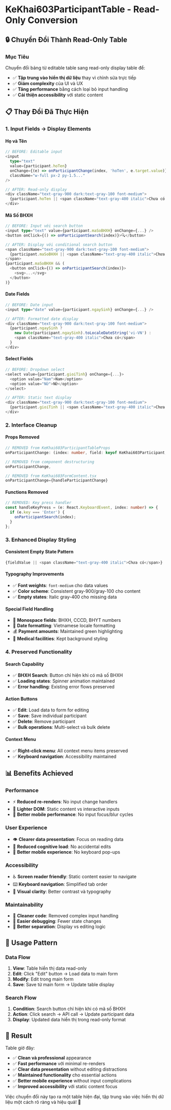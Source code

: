 # KeKhai603ParticipantTable - Read-Only Conversion

## 🔒 **Chuyển Đổi Thành Read-Only Table**

### **Mục Tiêu**
Chuyển đổi bảng từ editable table sang read-only display table để:
- ✅ **Tập trung vào hiển thị dữ liệu** thay vì chỉnh sửa trực tiếp
- ✅ **Giảm complexity** của UI và UX
- ✅ **Tăng performance** bằng cách loại bỏ input handling
- ✅ **Cải thiện accessibility** với static content

## 📋 **Thay Đổi Đã Thực Hiện**

### 1. **Input Fields → Display Elements**

#### **Họ và Tên**
```typescript
// BEFORE: Editable input
<input
  type="text"
  value={participant.hoTen}
  onChange={(e) => onParticipantChange(index, 'hoTen', e.target.value)}
  className="w-full px-2 py-1.5..."
/>

// AFTER: Read-only display
<div className="text-gray-900 dark:text-gray-100 font-medium">
  {participant.hoTen || <span className="text-gray-400 italic">Chưa có thông tin</span>}
</div>
```

#### **Mã Số BHXH**
```typescript
// BEFORE: Input với search button
<input type="text" value={participant.maSoBHXH} onChange={...} />
<button onClick={() => onParticipantSearch(index)}>🔍</button>

// AFTER: Display với conditional search button
<span className="text-gray-900 dark:text-gray-100 font-medium">
  {participant.maSoBHXH || <span className="text-gray-400 italic">Chưa có</span>}
</span>
{participant.maSoBHXH && (
  <button onClick={() => onParticipantSearch(index)}>
    <svg>...</svg>
  </button>
)}
```

#### **Date Fields**
```typescript
// BEFORE: Date input
<input type="date" value={participant.ngaySinh} onChange={...} />

// AFTER: Formatted date display
<div className="text-gray-900 dark:text-gray-100 font-medium">
  {participant.ngaySinh ? 
    new Date(participant.ngaySinh).toLocaleDateString('vi-VN') : 
    <span className="text-gray-400 italic">Chưa có</span>
  }
</div>
```

#### **Select Fields**
```typescript
// BEFORE: Dropdown select
<select value={participant.gioiTinh} onChange={...}>
  <option value="Nam">Nam</option>
  <option value="Nữ">Nữ</option>
</select>

// AFTER: Static text display
<div className="text-gray-900 dark:text-gray-100 font-medium">
  {participant.gioiTinh || <span className="text-gray-400 italic">Chưa có</span>}
</div>
```

### 2. **Interface Cleanup**

#### **Props Removed**
```typescript
// REMOVED from KeKhai603ParticipantTableProps
onParticipantChange: (index: number, field: keyof KeKhai603Participant, value: string) => void;

// REMOVED from component destructuring
onParticipantChange,

// REMOVED from KeKhai603FormContent.tsx
onParticipantChange={handleParticipantChange}
```

#### **Functions Removed**
```typescript
// REMOVED: Key press handler
const handleKeyPress = (e: React.KeyboardEvent, index: number) => {
  if (e.key === 'Enter') {
    onParticipantSearch(index);
  }
};
```

### 3. **Enhanced Display Styling**

#### **Consistent Empty State Pattern**
```typescript
{fieldValue || <span className="text-gray-400 italic">Chưa có</span>}
```

#### **Typography Improvements**
- ✅ **Font weights**: `font-medium` cho data values
- ✅ **Color scheme**: Consistent gray-900/gray-100 cho content
- ✅ **Empty states**: Italic gray-400 cho missing data

#### **Special Field Handling**
- 🔢 **Monospace fields**: BHXH, CCCD, BHYT numbers
- 📅 **Date formatting**: Vietnamese locale formatting
- 💰 **Payment amounts**: Maintained green highlighting
- 🏥 **Medical facilities**: Kept background styling

### 4. **Preserved Functionality**

#### **Search Capability**
- ✅ **BHXH Search**: Button chỉ hiện khi có mã số BHXH
- ✅ **Loading states**: Spinner animation maintained
- ✅ **Error handling**: Existing error flows preserved

#### **Action Buttons**
- ✅ **Edit**: Load data to form for editing
- ✅ **Save**: Save individual participant
- ✅ **Delete**: Remove participant
- ✅ **Bulk operations**: Multi-select và bulk delete

#### **Context Menu**
- ✅ **Right-click menu**: All context menu items preserved
- ✅ **Keyboard navigation**: Accessibility maintained

## 📊 **Benefits Achieved**

### **Performance**
- ⚡ **Reduced re-renders**: No input change handlers
- 🎯 **Lighter DOM**: Static content vs interactive inputs
- 📱 **Better mobile performance**: No input focus/blur cycles

### **User Experience**
- 👁️ **Clearer data presentation**: Focus on reading data
- 🎯 **Reduced cognitive load**: No accidental edits
- 📱 **Better mobile experience**: No keyboard pop-ups

### **Accessibility**
- ♿ **Screen reader friendly**: Static content easier to navigate
- ⌨️ **Keyboard navigation**: Simplified tab order
- 🎨 **Visual clarity**: Better contrast và typography

### **Maintainability**
- 🧹 **Cleaner code**: Removed complex input handling
- 🔧 **Easier debugging**: Fewer state changes
- 📝 **Better separation**: Display vs editing logic

## 🎯 **Usage Pattern**

### **Data Flow**
1. **View**: Table hiển thị data read-only
2. **Edit**: Click "Edit" button → Load data to main form
3. **Modify**: Edit trong main form
4. **Save**: Save từ main form → Update table display

### **Search Flow**
1. **Condition**: Search button chỉ hiện khi có mã số BHXH
2. **Action**: Click search → API call → Update participant data
3. **Display**: Updated data hiển thị trong read-only format

## 🚀 **Result**

Table giờ đây:
- ✅ **Clean và professional** appearance
- ✅ **Fast performance** với minimal re-renders
- ✅ **Clear data presentation** without editing distractions
- ✅ **Maintained functionality** cho essential actions
- ✅ **Better mobile experience** without input complications
- ✅ **Improved accessibility** với static content focus

Việc chuyển đổi này tạo ra một table hiện đại, tập trung vào việc hiển thị dữ liệu một cách rõ ràng và hiệu quả! 🎉

